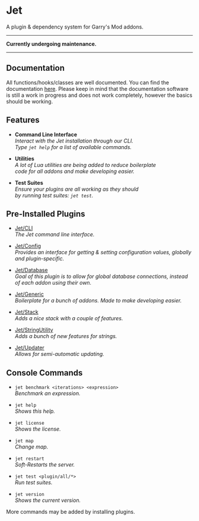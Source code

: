 # Jet
A plugin & dependency system for Garry's Mod addons.



---

**Currently undergoing maintenance.**

---



## Documentation

All functions/hooks/classes are well documented. You can find the
documentation [here](https://ldoc.tassia.net/TASSIA710/Jet/main/).
Please keep in mind that the documentation software is still a work
in progress and does not work completely, however the basics should
be working.



## Features

- **Command Line Interface**\
  *Interact with the Jet installation through our CLI.\
  Type `jet help` for a list of available commands.*

- **Utilities**\
  *A lot of Lua utilities are being added to reduce boilerplate\
  code for all addons and make developing easier.*

- **Test Suites**\
  *Ensure your plugins are all working as they should\
  by running test suites: `jet test`.*



## Pre-Installed Plugins

- [Jet/CLI](https://github.com/TASSIA710/Jet/tree/main/lua/plugins/cli)\
  *The Jet command line interface.*

- [Jet/Config](https://github.com/TASSIA710/Jet/tree/main/lua/plugins/config)\
  *Provides an interface for getting & setting configuration values, globally and plugin-specific.*

- [Jet/Database](https://github.com/TASSIA710/Jet/tree/main/lua/plugins/database)\
  *Goal of this plugin is to allow for global database connections, instead of each addon using their own.*

- [Jet/Generic](https://github.com/TASSIA710/Jet/tree/main/lua/plugins/generic)\
  *Boilerplate for a bunch of addons. Made to make developing easier.*

- [Jet/Stack](https://github.com/TASSIA710/Jet/tree/main/lua/plugins/stack)\
  *Adds a nice stack with a couple of features.*

- [Jet/StringUtility](https://github.com/TASSIA710/Jet/tree/main/lua/plugins/string_utility)\
  *Adds a bunch of new features for strings.*

- [Jet/Updater](https://github.com/TASSIA710/Jet/tree/main/lua/plugins/updater)\
  *Allows for semi-automatic updating.*



## Console Commands

- `jet benchmark <iterations> <expression>`\
  *Benchmark an expression.*

- `jet help`\
  *Shows this help.*

- `jet license`\
  *Shows the license.*

- `jet map`\
  *Change map.*

- `jet restart`\
  *Soft-Restarts the server.*

- `jet test <plugin/all/*>`\
  *Run test suites.*

- `jet version`\
  *Shows the current version.*

More commands may be added by installing plugins.
